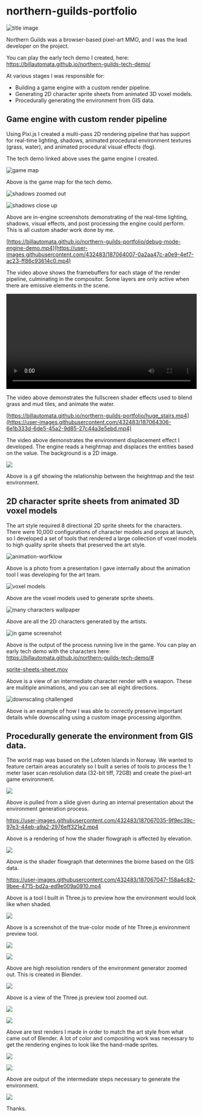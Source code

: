 # northern-guilds-portfolio
![title image](./ng-poster.png)

Northern Guilds was a browser-based pixel-art MMO, and I was the lead developer on the project.  

You can play the early tech demo I created, here: https://billautomata.github.io/northern-guilds-tech-demo/

At various stages I was responsible for:
* Building a game engine with a custom render pipeline.
* Generating 2D character sprite sheets from animated 3D voxel models.
* Procedurally generating the environment from GIS data.

## Game engine with custom render pipeline
Using Pixi.js I created a multi-pass 2D rendering pipeline that has support for real-time lighting, shadows, animated procedural environment textures (grass, water), and animated procedural visual effects (fog).

The tech demo linked above uses the game engine I created.

![game map](./demo-village.png)

Above is the game map for the tech demo.

![shadows zoomed out](./shadows%20engine.png)

![shadows close up](./close-up-shadows-engine.png)

Above are in-engine screenshots demonstrating of the real-time lighting, shadows, visual effects, and post processing the engine could perform.  This is all custom shader work done by me.

[https://billautomata.github.io/northern-guilds-portfolio/debug-mode-engine-demo.mp4](https://user-images.githubusercontent.com/432483/187064007-0a2aa47c-a0e9-4ef7-ac23-ff86c93614c0.mp4)

The video above shows the framebuffers for each stage of the render pipeline, culminating in the compositor.  Some layers are only active when there are emissive elements in the scene.

<video src="https://user-images.githubusercontent.com/432483/187026682-13a5df97-d184-43fc-9c06-976977f42053.mp4" width="100%"></video>

The video above demonstrates the fullscreen shader effects used to blend grass and mud tiles, and animate the water.

[https://billautomata.github.io/northern-guilds-portfolio/huge_stairs.mp4](https://user-images.githubusercontent.com/432483/187064306-6e1b333d-6de5-45a2-9d85-27c44a3e5ebd.mp4)

The video above demonstrates the environment displacement effect I developed.  The engine reads a heightmap and displaces the entities based on the value.  The background is a 2D image.

![](./checker-stairs.gif)

Above is a gif showing the relationship between the heightmap and the test environment.

## 2D character sprite sheets from animated 3D voxel models
The art style required 8 directional 2D sprite sheets for the characters.  There were 10,000 configurations of character models and props at launch, so I developed a set of tools that rendered a large collection of voxel models to high quality sprite sheets that preserved the art style.

![animation-worfklow](./animation%20workflow.png)

Above is a photo from a presentation I gave internally about the animation tool I was developing for the art team.

![voxel models](./output-combined.png)

Above are the voxel models used to generate sprite sheets.

![many characters wallpaper](./many-characters-wallpaper.jpg)

Above are all the 2D characters generated by the artists.

![in game screenshot](./in-game-screenshot.png)

Above is the output of the process running live in the game.  You can play an early tech demo with the characters here: https://billautomata.github.io/northern-guilds-tech-demo/#

[sprite-sheets-sheet.mov](https://user-images.githubusercontent.com/432483/187065665-715638ea-ad4c-4076-a5c7-d459f5a0ba4b.mov)

Above is a view of an intermediate character render with a weapon.  These are mulitiple animations, and you can see all eight directions.

![downscaling challenged](./downscaling-challenges.png)

Above is an example of how I was able to correctly preserve important details while downscaling using a custom image processing algorithm.

## Procedurally generate the environment from GIS data.
The world map was based on the Lofoten Islands in Norway.  We wanted to feature certain areas accurately so I built a series of tools to process the 1 meter laser scan resolution data (32-bit tiff, 72GB) and create the pixel-art game environment.

![](./gis-image-processing-flowgraph.png)

Above is pulled from a slide given during an internal presentation about the environment generation process.

https://user-images.githubusercontent.com/432483/187067035-9f9ec39c-97e3-44eb-a9a2-2976eff321e2.mp4

Above is a rendering of how the shader flowgraph is affected by elevation.

![](./shader-flowgraph.png)

Above is the shader flowgraph that determines the biome based on the GIS data.

https://user-images.githubusercontent.com/432483/187067047-158a4c82-9bee-4715-bd2a-ed9e009a0910.mp4

Above is a tool I built in Three.js to preview how the environment would look like when shaded.

![](./three-js-preview-of-shading.png)

Above is a screenshot of the true-color mode of hte Three.js environment preview tool.

![](./elevation-only-displacement.png)

![](./hq-biome.jpeg)

Above are high resolution renders of the environment generator zoomed out.  This is created in Blender.

![](./false-color-texture-by-id.png)

Above is a view of the Three.js preview tool zoomed out.

![](./compositor-output.png)

![](./composite-sprites-and-3d.jpg)

Above are test renders I made in order to match the art style from what came out of Blender.  A lot of color and compositing work was necessary to get the rendering engines to look like the hand-made sprites.

![](./1to1-section-edges.png)

![](./2km.jpg)

Above are output of the intermediate steps necessary to generate the environment.

![](./with-viking.jpg)

Thanks.